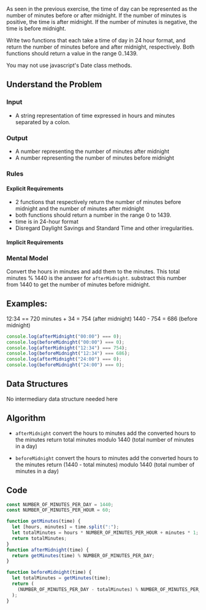 As seen in the previous exercise, the time of day can be represented as the number of minutes before or after midnight. If the number of minutes is positive, the time is after midnight. If the number of minutes is negative, the time is before midnight.

Write two functions that each take a time of day in 24 hour format, and return the number of minutes before and after midnight, respectively. Both functions should return a value in the range 0..1439.

You may not use javascript's Date class methods.

## Understand the Problem

### Input

- A string representation of time expressed in hours and minutes separated by a colon.

### Output

- A number representing the number of minutes after midnight
- A number representing the number of minutes before midnight

### Rules

#### Explicit Requirements

- 2 functions that respectively return the number of minutes before midnight and the number of minutes after midnight
- both functions should return a number in the range 0 to 1439.
- time is in 24-hour format
- Disregard Daylight Savings and Standard Time and other irregularities.

#### Implicit Requirements

### Mental Model

Convert the hours in minutes and add them to the minutes. This total minutes % 1440 is the answer for `afterMidnight`.
substract this number from 1440 to get the number of minutes before midnight.

## Examples:

12:34 == 720 minutes + 34 = 754 (after midnight)
1440 - 754 = 686 (before midnight)

```js
console.log(afterMidnight("00:00") === 0);
console.log(beforeMidnight("00:00") === 0);
console.log(afterMidnight("12:34") === 754);
console.log(beforeMidnight("12:34") === 686);
console.log(afterMidnight("24:00") === 0);
console.log(beforeMidnight("24:00") === 0);
```

## Data Structures

No intermediary data structure needed here

## Algorithm

- `afterMidnight`
  convert the hours to minutes
  add the converted hours to the minutes
  return total minutes modulo 1440 (total number of minutes in a day)

- `beforeMidnight`
  convert the hours to minutes
  add the converted hours to the minutes
  return (1440 - total minutes) modulo 1440 (total number of minutes in a day)

## Code

```javascript
const NUMBER_OF_MINUTES_PER_DAY = 1440;
const NUMBER_OF_MINUTES_PER_HOUR = 60;

function getMinutes(time) {
  let [hours, minutes] = time.split(":");
  let totalMinutes = hours * NUMBER_OF_MINUTES_PER_HOUR + minutes * 1;
  return totalMinutes;
}
function afterMidnight(time) {
  return getMinutes(time) % NUMBER_OF_MINUTES_PER_DAY;
}

function beforeMidnight(time) {
  let totalMinutes = getMinutes(time);
  return (
    (NUMBER_OF_MINUTES_PER_DAY - totalMinutes) % NUMBER_OF_MINUTES_PER_HOUR
  );
}
```
